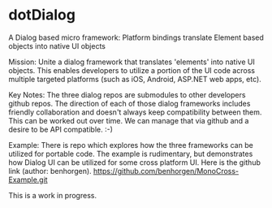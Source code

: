 dotDialog
=========

A Dialog based micro framework: Platform bindings translate Element based objects into native UI objects


Mission:  Unite a dialog framework that translates 'elements' into native UI objects.  This enables developers to utilize a portion of the UI code across multiple targeted platforms (such as iOS, Android, ASP.NET web apps, etc).  

Key Notes:  The three dialog repos are submodules to other developers github repos.  The direction of each of those dialog frameworks includes friendly collaboration and doesn't always keep compatibility between them.  This can be worked out over time.  We can manage that via github and a desire to be API compatible.  :-)

Example:  There is repo which explores how the three frameworks can be utilized for portable code.  The example is rudimentary, but demonstrates how Dialog UI can be utilized for some cross platform UI.  Here is the github link (author: benhorgen). https://github.com/benhorgen/MonoCross-Example.git

This is a work in progress.




